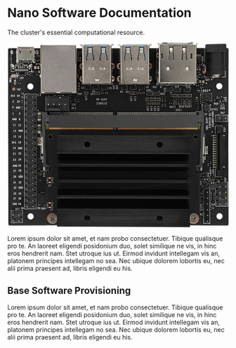 # Nano Software Documentation
The cluster's essential computational resource.

<img src="/Documentation/Images/Jetson Nano.jpg" alt="Jetson Nano">

Lorem ipsum dolor sit amet, et nam probo consectetuer. Tibique qualisque pro te. An laoreet eligendi posidonium duo, solet similique ne vis, in hinc eros hendrerit nam. Stet utroque ius ut. Eirmod invidunt intellegam vis an, platonem principes intellegam no sea. Nec ubique dolorem lobortis eu, nec alii prima praesent ad, libris eligendi eu his.
 
 ## Base Software Provisioning
 
 Lorem ipsum dolor sit amet, et nam probo consectetuer. Tibique qualisque pro te. An laoreet eligendi posidonium duo, solet similique ne vis, in hinc eros hendrerit nam. Stet utroque ius ut. Eirmod invidunt intellegam vis an, platonem principes intellegam no sea. Nec ubique dolorem lobortis eu, nec alii prima praesent ad, libris eligendi eu his.
